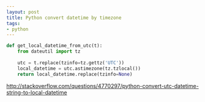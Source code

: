 ```yaml
---
layout: post 
title: Python convert datetime by timezone
tags:
- python
---
```


```python
def get_local_datetime_from_utc(t):
    from dateutil import tz
    
    utc = t.replace(tzinfo=tz.gettz('UTC'))
    local_datetime = utc.astimezone(tz.tzlocal())
    return local_datetime.replace(tzinfo=None)
```

http://stackoverflow.com/questions/4770297/python-convert-utc-datetime-string-to-local-datetime
